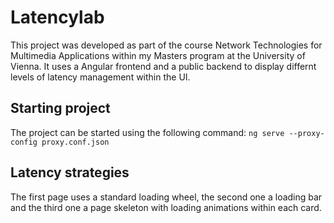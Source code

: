 # Latencylab

This project was developed as part of the course Network Technologies for Multimedia Applications within my Masters program at the University of Vienna.
It uses a Angular frontend and a public backend to display differnt levels of latency management within the UI.

## Starting project

The project can be started using the following command:
```ng serve --proxy-config proxy.conf.json```

## Latency strategies

The first page uses a standard loading wheel, the second one a loading bar and the third one a page skeleton with loading animations within each card.
